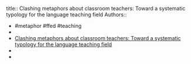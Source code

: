 title:: Clashing metaphors about classroom teachers: Toward a systematic typology for the language teaching field
Authors::
- #metaphor #ffed #teaching
-
- [Clashing metaphors about classroom teachers: Toward a systematic typology for the language teaching field](https://www.academia.edu/1233701/Clashing_metaphors_about_classroom_teachers_Toward_a_systematic_typology_for_the_language_teaching_field)
-
-